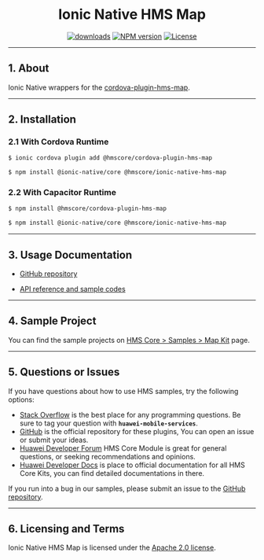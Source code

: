 <p align="center">
  <h1 align="center">Ionic Native HMS Map</h1>
</p>


<p align="center">
  <a href="https://www.npmjs.com/package/@hmscore/ionic-native-hms-map"><img src="https://img.shields.io/npm/dm/@hmscore/ionic-native-hms-map?color=%23007EC6&style=for-the-badge" alt="downloads"></a>
  <a href="https://www.npmjs.com/package/@hmscore/ionic-native-hms-map"><img src="https://img.shields.io/npm/v/@hmscore/ionic-native-hms-map?color=%23ed2a1c&style=for-the-badge" alt="NPM version"></a>
  <a href="./LICENCE"><img src="https://img.shields.io/npm/l/@hmscore/ionic-native-hms-map.svg?color=%3bcc62&style=for-the-badge" alt="License"></a>
</p>

---

## 1. About

Ionic Native wrappers for the [cordova-plugin-hms-map](https://www.npmjs.com/package/@hmscore/cordova-plugin-hms-map).

---

## 2. Installation

### 2.1 With Cordova Runtime

```bash
$ ionic cordova plugin add @hmscore/cordova-plugin-hms-map
```

```bash
$ npm install @ionic-native/core @hmscore/ionic-native-hms-map
```

### 2.2 With Capacitor Runtime

```bash
$ npm install @hmscore/cordova-plugin-hms-map
```

```bash
$ npm install @ionic-native/core @hmscore/ionic-native-hms-map
```

---

## 3. Usage Documentation

- [GitHub repository](https://github.com/HMS-Core/hms-cordova-plugin)

- [API reference and sample codes](https://developer.huawei.com/consumer/en/doc/development/HMS-Plugin-References/overview-0000001050443477?ha_source=hms1)

---

## 4. Sample Project

You can find the sample projects on [HMS Core > Samples > Map Kit](https://developer.huawei.com/consumer/en/doc/overview/HMS-Core-Plugin?ha_source=hms1) page.

---

## 5. Questions or Issues

If you have questions about how to use HMS samples, try the following options:

- [Stack Overflow](https://stackoverflow.com/questions/tagged/huawei-mobile-services) is the best place for any programming questions. Be sure to tag your question with **`huawei-mobile-services`**.
- [GitHub](https://github.com/HMS-Core/hms-cordova-plugin) is the official repository for these plugins, You can open an issue or submit your ideas.
- [Huawei Developer Forum](https://forums.developer.huawei.com/forumPortal/en/home?fid=0101187876626530001&ha_source=hms1) HMS Core Module is great for general questions, or seeking recommendations and opinions.
- [Huawei Developer Docs](https://developer.huawei.com/consumer/en/doc/overview/HMS-Core-Plugin?ha_source=hms1) is place to official documentation for all HMS Core Kits, you can find detailed documentations in there.

If you run into a bug in our samples, please submit an issue to the [GitHub repository](https://github.com/HMS-Core/hms-cordova-plugin).

---

## 6. Licensing and Terms

Ionic Native HMS Map is licensed under the [Apache 2.0 license](LICENCE).
